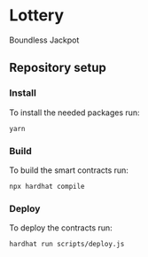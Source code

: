 # Lottery
Boundless Jackpot


## Repository setup

### Install

To install the needed packages run:

`yarn` 

### Build

To build the smart contracts run:

`npx hardhat compile` 


### Deploy

To deploy the contracts run:

`hardhat run scripts/deploy.js` 

